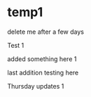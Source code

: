 # temp1
delete me after a few days 

Test 1 


added something here 1 


last addition testing here 



Thursday updates 1
